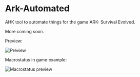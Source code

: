 # Ark-Automated
AHK tool to automate things for the game ARK: Survival Evolved.

More coming soon. 

Preview:

![Preview](https://raw.githubusercontent.com/ark-automated/Ark-Automated/master/Preview.gif)

Macrostatus in game example:

![Macrostatus preview](https://raw.githubusercontent.com/ark-automated/Ark-Automated/master/MacroStatus.png)
